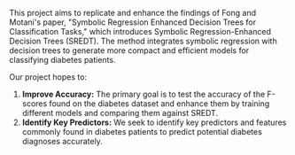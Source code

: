 This project aims to replicate and enhance the findings of Fong and Motani's paper, "Symbolic Regression Enhanced Decision Trees for Classification Tasks," which introduces Symbolic Regression-Enhanced Decision Trees (SREDT). The method integrates symbolic regression with decision trees to generate more compact and efficient models for classifying diabetes patients.

Our project hopes to:
1. **Improve Accuracy:** The primary goal is to test the accuracy of the F-scores found on the diabetes dataset and enhance them by training different models and comparing them against SREDT.
2. **Identify Key Predictors:** We seek to identify key predictors and features commonly found in diabetes patients to predict potential diabetes diagnoses accurately.
